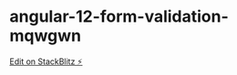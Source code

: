 # angular-12-form-validation-mqwgwn

[Edit on StackBlitz ⚡️](https://stackblitz.com/edit/angular-12-form-validation-mqwgwn)